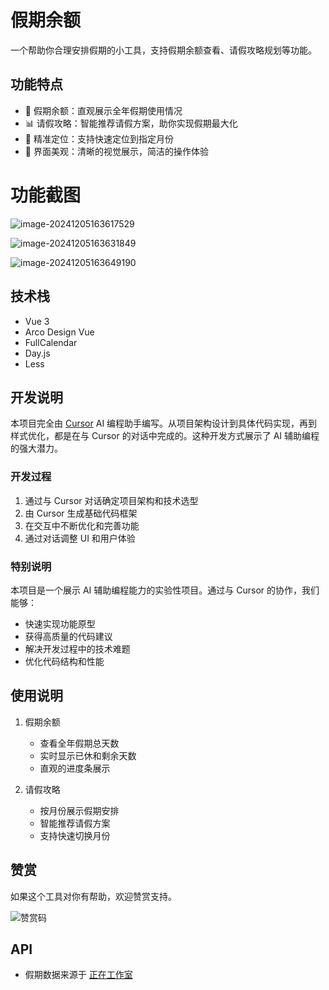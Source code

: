 # 假期余额

一个帮助你合理安排假期的小工具，支持假期余额查看、请假攻略规划等功能。

## 功能特点

- 📅 假期余额：直观展示全年假期使用情况
- 📊 请假攻略：智能推荐请假方案，助你实现假期最大化
- 🎯 精准定位：支持快速定位到指定月份
- 🌈 界面美观：清晰的视觉展示，简洁的操作体验

# 功能截图

![image-20241205163617529](https://qny.weizulin.cn/images/202412051636622.png)

![image-20241205163631849](https://qny.weizulin.cn/images/202412051636882.png)

![image-20241205163649190](https://qny.weizulin.cn/images/202412051636216.png)

## 技术栈

- Vue 3
- Arco Design Vue
- FullCalendar
- Day.js
- Less

## 开发说明

本项目完全由 [Cursor](https://cursor.sh/) AI 编程助手编写。从项目架构设计到具体代码实现，再到样式优化，都是在与 Cursor 的对话中完成的。这种开发方式展示了 AI 辅助编程的强大潜力。

### 开发过程

1. 通过与 Cursor 对话确定项目架构和技术选型
2. 由 Cursor 生成基础代码框架
3. 在交互中不断优化和完善功能
4. 通过对话调整 UI 和用户体验

### 特别说明

本项目是一个展示 AI 辅助编程能力的实验性项目。通过与 Cursor 的协作，我们能够：

- 快速实现功能原型
- 获得高质量的代码建议
- 解决开发过程中的技术难题
- 优化代码结构和性能

## 使用说明

1. 假期余额

   - 查看全年假期总天数
   - 实时显示已休和剩余天数
   - 直观的进度条展示

2. 请假攻略
   - 按月份展示假期安排
   - 智能推荐请假方案
   - 支持快速切换月份

## 赞赏

如果这个工具对你有帮助，欢迎赞赏支持。

![赞赏码](https://qny.weizulin.cn/images/202411271540075.png)

## API

- 假期数据来源于 [正在工作室](https://madebylesign.com/)
